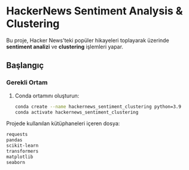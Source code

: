 # HackerNews Sentiment Analysis & Clustering

Bu proje, Hacker News'teki popüler hikayeleri toplayarak üzerinde **sentiment analizi** ve **clustering** işlemleri yapar.

## Başlangıç

### Gerekli Ortam

1. Conda ortamını oluşturun:
   ```bash
   conda create --name hackernews_sentiment_clustering python=3.9
   conda activate hackernews_sentiment_clustering

Projede kullanılan kütüphaneleri içeren dosya:

```txt
requests
pandas
scikit-learn
transformers
matplotlib
seaborn